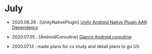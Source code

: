 
# July

- 2020.06.29 : [UnityNativePlugin]
[Unity Android Native Plugin AAR Dependency](https://github.com/superbderrick/TIL/blob/master/UnityNativePlugin/UnityAARDefendecy.md)

- 2020.07.05 : [AndroidCoroutine]
[Glance Android coroutine](https://github.com/superbderrick/TIL/blob/master/AndroidCoroutine/coroutine00.md)

- 2020.07.13 : made plans for cs study and detail plans to go US
